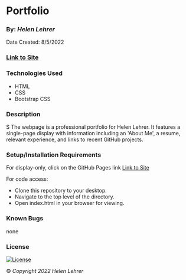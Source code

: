 # Portfolio
### By: *Helen Lehrer*
Date Created: 8/5/2022
### [Link to Site](https://)
### Technologies Used
* HTML
* CSS
* Bootstrap CSS

### Description
S
The webpage is a professional portfolio for Helen Lehrer. It features a single-page display with information including an 'About Me', a resume, relevant experience, and links to recent GitHub projects.

### Setup/Installation Requirements

For display-only, click on the GitHub Pages link [Link to Site](https://)

For code access:
* Clone this repository to your desktop.
* Navigate to the top level of the directory.
* Open index.html in your browser for viewing.
### Known Bugs
none
### License
[![License](https://img.shields.io/badge/License-BSD_3--Clause-blue.svg)](https://opensource.org/licenses/BSD-3-Clause)

&copy; _Copyright 2022 Helen Lehrer_

